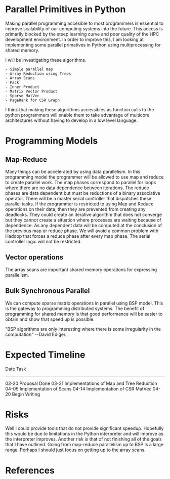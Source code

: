 # Parallel Primitives in Python

Making parallel programming accesible to most programmers is essential to improve scalability
of our computing systems into the future. This access is primarily blocked by the steep learning 
curve and poor quality of the HPC development environment. In order to improve this, I am looking 
at implementing some parallel primatives in Python using multiprocessing for shared memory. 

I will be investigating these algorithms.

    - Simple parallel map
    - Array Reduction using Trees
    - Array Scans
    - Pack
    - Inner Product
    - Matrix Vector Product
    - Sparse MatVec
    - PageRank for CSR Graph
    

I think that making these algorithms accessibles as function calls to the python programmers 
will enable them to take advantage of multicore architectures without having to develop in a 
low level language. 

# Programming Models

## Map-Reduce

Many things can be accelerated by using data parallelism. 
In this programming model the programmer will be allowed to use map and reduce to create parallel work. 
The map phases correspond to parallel for loops where there are no data dependence between iterations.
The reduce phases are data dependent but must be reductions of a binary associative operator.
There will be a master serial controller that dispatches these parallel tasks. 
If the programmer is restricted to using Map and Reduce operations on their data, 
then they are prevented from creating any deadlocks. They could create an iterative algorithm that does
not converge but they cannot create a situation where processes are waiting because of dependence. 
As any dependent data will be computed at the conclusion of the previous map or reduce phase.
We will avoid a common problem with Hadoop that forces a reduce phase after every map phase. 
The serial controller logic will not be restricted.

## Vector operations

The array scans are important shared memory operations for expressing parallelism.


## Bulk Synchronous Parallel

We can compute sparse matrix operations in parallel using BSP model. This is the gateway to 
programming distributed systems. The benefit of programming for shared memory is that good 
performance will be easier to obtain and show that speed up is possible. 

"BSP algorithms are only interesting where there is some irregularity in the computation" 
--David Ediger.

# Expected Timeline
Date        Task       
-----       ------------
03-20       Proposal Done
03-31       Implementations of Map and Tree Reduction
04-05       Implementation of Scans
04-14       Implementation of CSR MatVec
04-20       Begin Writing
# Risks
Well I could provide tools that do not provide significant speedup. Hopefully this would be due to limitations in the Python interpreter and will improve as the interpreter improves.
Another risk is that of not finishing all of the goals that I have outlined. Going from map-reduce parallelism up to BSP is a large range. Perhaps I should just focus on getting up to the array scans.
# References
